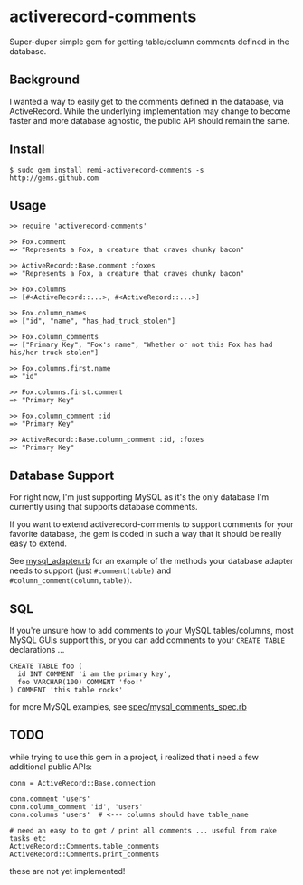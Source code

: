 activerecord-comments
=====================

Super-duper simple gem for getting table/column comments defined in the database.

Background
----------

I wanted a way to easily get to the comments defined in the database, via ActiveRecord. 
While the underlying implementation may change to become faster and more database agnostic, 
the public API should remain the same.

Install
-------

    $ sudo gem install remi-activerecord-comments -s http://gems.github.com

Usage
-----

    >> require 'activerecord-comments'
    
    >> Fox.comment
    => "Represents a Fox, a creature that craves chunky bacon"

    >> ActiveRecord::Base.comment :foxes
    => "Represents a Fox, a creature that craves chunky bacon"

    >> Fox.columns
    => [#<ActiveRecord::...>, #<ActiveRecord::...>]

    >> Fox.column_names
    => ["id", "name", "has_had_truck_stolen"]

    >> Fox.column_comments
    => ["Primary Key", "Fox's name", "Whether or not this Fox has had his/her truck stolen"]

    >> Fox.columns.first.name
    => "id"

    >> Fox.columns.first.comment
    => "Primary Key"

    >> Fox.column_comment :id
    => "Primary Key"

    >> ActiveRecord::Base.column_comment :id, :foxes
    => "Primary Key"


Database Support
----------------

For right now, I'm just supporting MySQL as it's the only database I'm currently using 
that supports database comments.

If you want to extend activerecord-comments to support comments for your favorite database, 
the gem is coded in such a way that it should be really easy to extend.

See [mysql_adapter.rb][mysql_adapter] for an example of the methods your database adapter 
needs to support (just `#comment(table)` and `#column_comment(column,table)`).


SQL
---

If you're unsure how to add comments to your MySQL tables/columns, most MySQL GUIs support 
this, or you can add comments to your `CREATE TABLE` declarations ...

    CREATE TABLE foo ( 
      id INT COMMENT 'i am the primary key', 
      foo VARCHAR(100) COMMENT 'foo!' 
    ) COMMENT 'this table rocks'

for more MySQL examples, see [spec/mysql_comments_spec.rb][mysql_spec]

TODO
----

while trying to use this gem in a project, i realized that i need a few additional public APIs:

    conn = ActiveRecord::Base.connection

    conn.comment 'users'
    conn.column_comment 'id', 'users'
    conn.columns 'users'  # <--- columns should have table_name

    # need an easy to to get / print all comments ... useful from rake tasks etc
    ActiveRecord::Comments.table_comments
    ActiveRecord::Comments.print_comments

these are not yet implemented!


[mysql_adapter]: http://github.com/remi/activerecord-comments/tree/master/lib/activerecord-comments/mysql_adapter.rb
[mysql_spec]:    http://github.com/remi/activerecord-comments/tree/master/spec/mysql_comments_spec.rb
